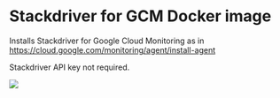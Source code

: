 # Stackdriver for GCM Docker image

Installs Stackdriver for Google Cloud Monitoring as in https://cloud.google.com/monitoring/agent/install-agent

Stackdriver API key not required.

[![](https://images.microbadger.com/badges/image/soluvas/stackdriver.svg)](https://microbadger.com/images/soluvas/stackdriver "Get your own image badge on microbadger.com")
